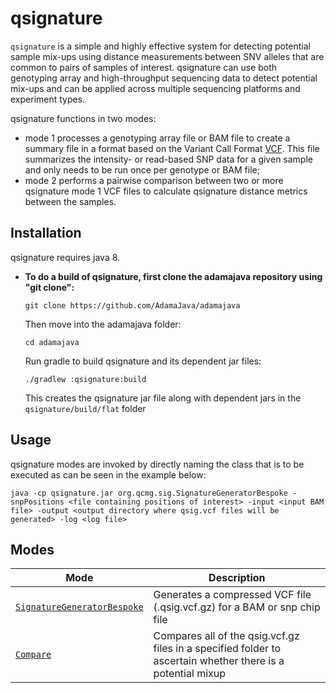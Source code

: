 # qsignature

`qsignature` is a simple and highly effective system for detecting potential
sample mix-ups using distance measurements between SNV alleles that are
common to pairs of samples of interest. qsignature can use both genotyping
array and high-throughput sequencing data to detect potential mix-ups and
can be applied across multiple sequencing platforms and experiment types.

qsignature functions in two modes:

* mode 1 processes a genotyping array file or BAM file to create a summary file in a format based on the Variant Call Format [VCF](http://samtools.github.io/hts-specs/VCFv4.1.pdf). This file summarizes the intensity- or read-based SNP data for a given sample and only needs to be run once per genotype or BAM file;
* mode 2 performs a pairwise comparison between two or more qsignature mode 1 VCF files to calculate qsignature distance metrics between the samples.

## Installation

qsignature requires java 8.

* **To do a build of qsignature, first clone the adamajava repository using "git clone":**
  ```
  git clone https://github.com/AdamaJava/adamajava
  ```

  Then move into the adamajava folder:
  ```
  cd adamajava
  ```
  Run gradle to build qsignature and its dependent jar files:
  ```
  ./gradlew :qsignature:build
  ```
  This creates the qsignature jar file along with dependent jars in the `qsignature/build/flat` folder


## Usage

qsignature modes are invoked by directly naming the class that is to be executed as can be seen in the example below:

~~~~{.text}
java -cp qsignature.jar org.qcmg.sig.SignatureGeneratorBespoke -snpPositions <file containing positions of interest> -input <input BAM file> -output <output directory where qsig.vcf files will be generated> -log <log file>

~~~~

## Modes

Mode | Description
-----| -----------
[`SignatureGeneratorBespoke`](qsignature_signature_generator_bespoke_mode) | Generates a compressed VCF file (.qsig.vcf.gz) for a BAM or snp chip file
[`Compare`](qsignature_compare_mode) | Compares all of the qsig.vcf.gz files in a specified folder to ascertain whether there is a potential mixup
